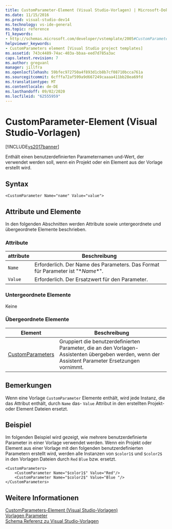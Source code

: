 ```yaml
---
title: CustomParameter-Element (Visual Studio-Vorlagen) | Microsoft-Dokumentation
ms.date: 11/15/2016
ms.prod: visual-studio-dev14
ms.technology: vs-ide-general
ms.topic: reference
f1_keywords:
- http://schemas.microsoft.com/developer/vstemplate/2005#CustomParameter
helpviewer_keywords:
- CustomParameters element [Visual Studio project templates]
ms.assetid: 743c4489-74ac-403a-bbaa-eed7d785a3ac
caps.latest.revision: 7
ms.author: gregvanl
manager: jillfra
ms.openlocfilehash: 59bfec972750a4f893d1cb8b7cf08710bcca761a
ms.sourcegitcommit: 6cfffa72af599a9d667249caaaa411bb28ea69fd
ms.translationtype: MT
ms.contentlocale: de-DE
ms.lasthandoff: 09/02/2020
ms.locfileid: "62555959"
---
```

# <a name="customparameter-element-visual-studio-templates"></a>CustomParameter-Element (Visual Studio-Vorlagen)
[!INCLUDE[vs2017banner](../includes/vs2017banner.md)]

Enthält einen benutzerdefinierten Parameternamen und-Wert, der verwendet werden soll, wenn ein Projekt oder ein Element aus der Vorlage erstellt wird.  
  
## <a name="syntax"></a>Syntax  
  
```  
<CustomParameter Name="name" Value="value">  
```  
  
## <a name="attributes-and-elements"></a>Attribute und Elemente  
 In den folgenden Abschnitten werden Attribute sowie untergeordnete und übergeordnete Elemente beschrieben.  
  
### <a name="attributes"></a>Attribute  
  
|attribute|Beschreibung|  
|---------------|-----------------|  
|`Name`|Erforderlich. Der Name des Parameters. Das Format für Parameter ist "$*Name*$".|  
|`Value`|Erforderlich. Der Ersatzwert für den Parameter.|  
  
### <a name="child-elements"></a>Untergeordnete Elemente  
 Keine  
  
### <a name="parent-elements"></a>Übergeordnete Elemente  
  
|Element|Beschreibung|  
|-------------|-----------------|  
|[CustomParameters](../extensibility/customparameters-element-visual-studio-templates.md)|Gruppiert die benutzerdefinierten Parameter, die an den Vorlagen-Assistenten übergeben werden, wenn der Assistent Parameter Ersetzungen vornimmt.|  
  
## <a name="remarks"></a>Bemerkungen  
 Wenn eine Vorlage `CustomParameter` Elemente enthält, wird jede Instanz, die das Attribut enthält, durch `Name` das- `Value` Attribut in den erstellten Projekt-oder Element Dateien ersetzt.  
  
## <a name="example"></a>Beispiel  
 Im folgenden Beispiel wird gezeigt, wie mehrere benutzerdefinierte Parameter in einer Vorlage verwendet werden. Wenn ein Projekt oder Element aus einer Vorlage mit den folgenden benutzerdefinierten Parametern erstellt wird, werden alle Instanzen von `$color1$` und `$color2$` in den Vorlagen Dateien durch `Red` `Blue` bzw. ersetzt.  
  
```  
<CustomParameters>  
    <CustomParameter Name="$color1$" Value="Red"/>  
    <CustomParameter Name="$color2$" Value="Blue "/>  
</CustomParameters>  
```  
  
## <a name="see-also"></a>Weitere Informationen  
 [CustomParameters-Element (Visual Studio-Vorlagen)](../extensibility/customparameters-element-visual-studio-templates.md)   
 [Vorlagen Parameter](../ide/template-parameters.md)   
 [Schema Referenz zu Visual Studio-Vorlagen](../extensibility/visual-studio-template-schema-reference.md)
